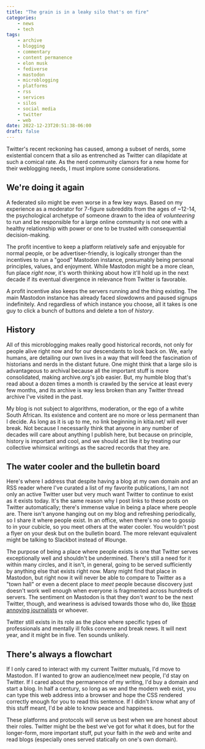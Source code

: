 ```yaml
---
title: "The grain is in a leaky silo that's on fire"
categories:
    - news
    - tech
tags:
    - archive
    - blogging
    - commentary
    - content permanence
    - elon musk
    - fediverse
    - mastodon
    - microblogging
    - platforms
    - rss
    - services
    - silos
    - social media
    - twitter
    - web
date: 2022-12-23T20:51:38-06:00
draft: false
---
```


Twitter's recent reckoning has caused, among a  subset of nerds, some existential concern that a silo as entrenched as Twitter can dilapidate at such a comical rate. As the nerd community clamors for a new home for their weblogging needs, I must implore some considerations.

## We're doing it again

A federated silo might be even worse in a few key ways. Based on my experience as a moderator for 7-figure subreddits from the ages of ~12-14, the psychological archetype of someone drawn to the idea of *volunteering* to run and be responsible for a large online community is not one with a healthy relationship with power or one to be trusted with consequential decision-making.

The profit incentive to keep a platform relatively safe and enjoyable for normal people, or be advertiser-friendly, is logically stronger than the incentives to run a "good" Mastodon instance, presumably being personal principles, values, and enjoyment. While Mastodon might be a more clean, fun place *right now*, it's worth thinking about how it'll hold up in the next decade if its eventual divergence in relevance from Twitter is favorable.

A profit incentive also keeps the servers running and the thing existing. The main Mastodon instance has already faced slowdowns and paused signups indefinitely. And regardless of which instance you choose, all it takes is one guy to click a bunch of buttons and delete a ton of *history*.

## History

All of this microblogging makes really good historical records, not only for people alive right now and for our descendants to look back on. We, early humans, are detailing our own lives in a way that will feed the fascination of historians and nerds in the distant future. One might think that a large silo is advantageous to archival because all the important stuff is more consolidated, making archive.org's job easier. But, my humble blog that's read about a dozen times a month is crawled by the service at least every few months, and its archive is way less broken than any Twitter thread archive I've visited in the past.

My blog is not subject to algorithms, moderation, or the ego of a white South African. Its existence and content are no more or less permanent than I decide. As long as it is up to me, no link beginning in kitia.net/ will ever break. Not because I necessarily think that anyone in any number of decades will care about anything I publish here, but because on principle, history is important and cool, and we should act like it by treating our collective whimsical writings as the sacred records that they are.

## The water cooler and the bulletin board

Here's where I address that despite having a blog at my own domain and an RSS reader where I've curated a list of my favorite publications, I am not only an active Twitter user but very much want Twitter to continue to exist as it exists today. It's the same reason why I post links to these posts on Twitter automatically; there's immense value in being a place where people are. There isn't anyone hanging out on my blog and refreshing periodically, so I share it where people exist. In an office, when there's no one to gossip to in your cubicle, so you meet others at the water cooler. You wouldn't post a flyer on your desk but on the bulletin board. The more relevant equivalent might be talking to Slackbot instead of #lounge.

The purpose of being a place where people exists is one that Twitter serves exceptionally well and shouldn't be undermined. There's still a need for it within many circles, and it isn't, in general, going to be served sufficiently by anything else that exists right now. Many might find that place in Mastodon, but right now it will never be able to compare to Twitter as a "town hall" or even a decent place to *meet* people because discovery just doesn't work well enough when everyone is fragmented across hundreds of servers. The sentiment on Mastodon is that they don't *want* to be the next Twitter, though, and weariness is advised towards those who do, like [those annoying journalists](https://post.news/) or whoever.

Twitter still exists in its role as the place where specific types of professionals and mentally ill folks convene and break news. It will next year, and it might be in five. Ten sounds unlikely.

## There's always a flowchart

If I only cared to interact with my current Twitter mutuals, I'd move to Mastodon. If I wanted to grow an audience/meet new people, I'd stay on Twitter. If I cared about the permanence of my writing, I'd buy a domain and start a blog. In half a century, so long as we and the modern web exist, you can type this web address into a browser and hope the CSS rendered correctly enough for you to read this sentence. If I didn't know what any of this stuff meant, I'd be able to know peace and happiness.

These platforms and protocols will serve us best when we are honest about their roles. Twitter might be the best we've got for what it does, but for the longer-form, more important stuff, put your faith in *the web* and write and read blogs (especially ones served statically on one's own domain).
